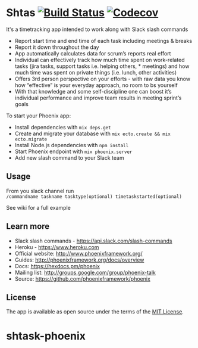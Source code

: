 # Shtas [![Build Status](https://travis-ci.org/radekstasiak/shtas.svg?branch=develop)](https://travis-ci.org/radekstasiak/shtask) <a href="https://codecov.io/gh/radekstasiak/shtask"> <img src="https://codecov.io/gh/radekstasiak/shtask/branch/develop/graph/badge.svg" alt="Codecov" />
</a>

It's a timetracking app intended to work along with Slack slash commands

* Report start time and end time of each task including meetings & breaks
* Report it down throughout the day
* App automatically calculates data for scrum’s reports real effort
* Individual can effectively track how much time spent on work-related tasks (jira tasks, support tasks i.e. helping others, * meetings) and how much time was spent on private things (i.e. lunch, other activities)
* Offers 3rd person perspective on your efforts -  with raw data you know how “effective” is your everyday approach, no room to bs yourself
* With that knowledge and some self-discipline one can boost it’s individual performance and improve team results in meeting sprint’s goals


To start your Phoenix app:

  * Install dependencies with `mix deps.get`
  * Create and migrate your database with `mix ecto.create && mix ecto.migrate`
  * Install Node.js dependencies with `npm install`
  * Start Phoenix endpoint with `mix phoenix.server`
  * Add new slash command to your Slack team

## Usage
From you slack channel run </br>
```/commandname taskname tasktype(optional) timetaskstarted(optional)```

See wiki for a full example
## Learn more
  * Slack slash commands - https://api.slack.com/slash-commands
  * Heroku - https://www.heroku.com
  * Official website: http://www.phoenixframework.org/
  * Guides: http://phoenixframework.org/docs/overview
  * Docs: https://hexdocs.pm/phoenix
  * Mailing list: http://groups.google.com/group/phoenix-talk
  * Source: https://github.com/phoenixframework/phoenix

## License
The app is available as open source under the terms of the [MIT License](http://opensource.org/licenses/MIT).

# shtask-phoenix
